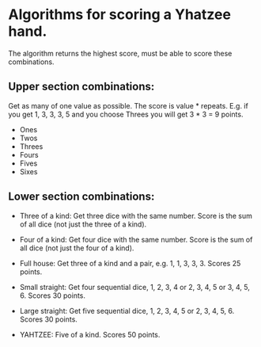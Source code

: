 Algorithms for scoring a Yhatzee hand.
===

The algorithm returns the highest score, must be able to score these combinations.

Upper section combinations:
---

Get as many of one value as possible. The score is value * repeats. E.g.
if you get 1, 3, 3, 3, 5 and you choose Threes you will get 3 * 3 = 9 points.

- Ones
- Twos
- Threes
- Fours
- Fives
- Sixes

Lower section combinations:
---

- Three of a kind: Get three dice with the same number. Score is the sum of 
all dice (not just the three of a kind).

- Four of a kind: Get four dice with the same number. Score is the sum of all
dice (not just the four of a kind).

- Full house: Get three of a kind and a pair, e.g. 1, 1, 3, 3, 3. Scores 25
points.

- Small straight: Get four sequential dice, 1, 2, 3, 4 or 2, 3, 4, 5 or
3, 4, 5, 6. Scores 30 points.

- Large straight: Get five sequential dice, 1, 2, 3, 4, 5 or 2, 3, 4, 5, 6.
Scores 30 points.

- YAHTZEE: Five of a kind. Scores 50 points.
